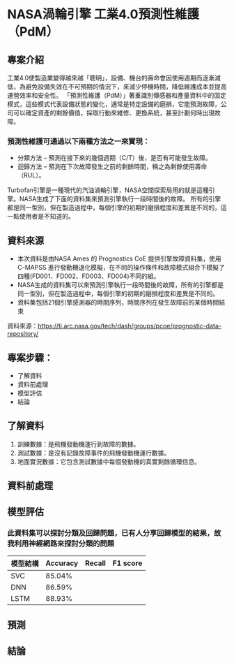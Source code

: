 # NASA渦輪引擎 工業4.0預測性維護（PdM）

## 專案介紹

工業4.0使製造業變得越來越「聰明」，設備、機台的壽命會因使用週期而逐漸減低，為避免設備失效在不可預期的情況下，來減少停機時間，降低維護成本並提高運營效率和安全性。
「預測性維護（PdM）」著重識別傳感器和產量資料中的固定模式，這些模式代表設備狀態的變化，通常是特定設備的磨損，它能預測故障，公司可以確定資產的剩餘價值，採取行動來維修、更換系統，甚至計劃何時出現故障。

### 預測性維護可通過以下兩種方法之一來實現：
* 分類方法 – 預測在接下來的幾個週期（C/T）後，是否有可能發生故障。
* 迴歸方法 – 預測在下次故障發生之前的剩餘時間，稱之為剩餘使用壽命（RUL）。

Turbofan引擎是一種現代的汽油渦輪引擎，NASA空間探索局用的就是這種引擎。NASA生成了下面的資料集來預測引擎執行一段時間後的故障。
所有的引擎都是同一型別，但在製造過程中，每個引擎的初期的磨損程度和差異是不同的，這一點使用者是不知道的。

## 資料來源

- 本次資料是由NASA Ames 的 Prognostics CoE 提供引擎故障資料集，使用 C-MAPSS 進行發動機退化模擬，在不同的操作條件和故障模式組合下模擬了四種(FD001、FD002、FD003、FD004)不同的組。
- NASA生成的資料集可以來預測引擎執行一段時間後的故障，所有的引擎都是同一型別，但在製造過程中，每個引擎的初期的磨損程度和差異是不同的。
- 資料集包括21個引擎感測器的時間序列，時間序列在發生故障前的某個時間結束

資料來源：https://ti.arc.nasa.gov/tech/dash/groups/pcoe/prognostic-data-repository/

## 專案步驟：

- 了解資料
- 資料前處理
- 模型評估
- 結論

## 了解資料

1. 訓練數據：是飛機發動機運行到故障的數據。
2. 測試數據：是沒有記錄故障事件的飛機發動機運行數據。
3. 地面實況數據：它包含測試數據中每個發動機的真實剩餘循環信息。

## 資料前處理



## 模型評估
### 此資料集可以探討分類及回歸問題，已有人分享回歸模型的結果，故我利用神經網路來探討分類的問題


|  模型結構 |  Accuracy  |  Recall  | F1 score |
|---------|-------------|----------|----------| 
|   SVC   |    85.04%   |          |          |
|   DNN   |    86.59%   |          |          |
|   LSTM  |    88.93%   |          |          |

## 預測


## 結論


